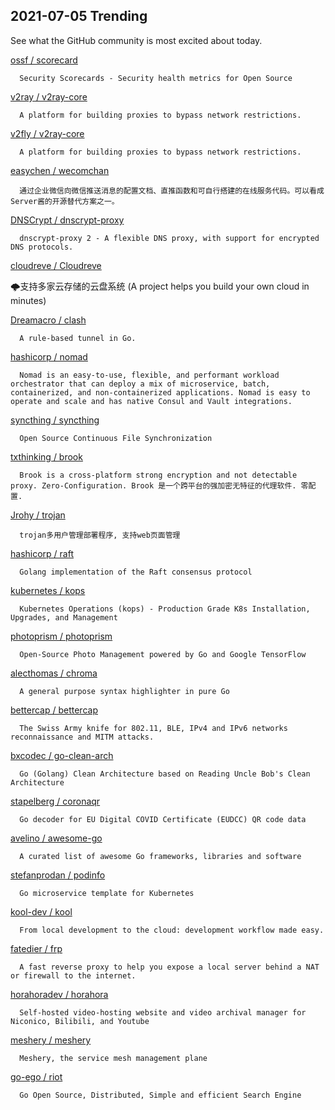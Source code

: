 ## 2021-07-05 Trending 
See what the GitHub community is most excited about today. 

[ossf / scorecard](https://github.com/ossf/scorecard) 

      Security Scorecards - Security health metrics for Open Source
     
[v2ray / v2ray-core](https://github.com/v2ray/v2ray-core) 

      A platform for building proxies to bypass network restrictions.
     
[v2fly / v2ray-core](https://github.com/v2fly/v2ray-core) 

      A platform for building proxies to bypass network restrictions.
     
[easychen / wecomchan](https://github.com/easychen/wecomchan) 

      通过企业微信向微信推送消息的配置文档、直推函数和可自行搭建的在线服务代码。可以看成Server酱的开源替代方案之一。
     
[DNSCrypt / dnscrypt-proxy](https://github.com/DNSCrypt/dnscrypt-proxy) 

      dnscrypt-proxy 2 - A flexible DNS proxy, with support for encrypted DNS protocols.
     
[cloudreve / Cloudreve](https://github.com/cloudreve/Cloudreve) 

      
🌩支持多家云存储的云盘系统 (A project helps you build your own cloud in minutes)
     
[Dreamacro / clash](https://github.com/Dreamacro/clash) 

      A rule-based tunnel in Go.
     
[hashicorp / nomad](https://github.com/hashicorp/nomad) 

      Nomad is an easy-to-use, flexible, and performant workload orchestrator that can deploy a mix of microservice, batch, containerized, and non-containerized applications. Nomad is easy to operate and scale and has native Consul and Vault integrations.
     
[syncthing / syncthing](https://github.com/syncthing/syncthing) 

      Open Source Continuous File Synchronization
     
[txthinking / brook](https://github.com/txthinking/brook) 

      Brook is a cross-platform strong encryption and not detectable proxy. Zero-Configuration. Brook 是一个跨平台的强加密无特征的代理软件. 零配置.
     
[Jrohy / trojan](https://github.com/Jrohy/trojan) 

      trojan多用户管理部署程序, 支持web页面管理
     
[hashicorp / raft](https://github.com/hashicorp/raft) 

      Golang implementation of the Raft consensus protocol
     
[kubernetes / kops](https://github.com/kubernetes/kops) 

      Kubernetes Operations (kops) - Production Grade K8s Installation, Upgrades, and Management
     
[photoprism / photoprism](https://github.com/photoprism/photoprism) 

      Open-Source Photo Management powered by Go and Google TensorFlow
     
[alecthomas / chroma](https://github.com/alecthomas/chroma) 

      A general purpose syntax highlighter in pure Go 
     
[bettercap / bettercap](https://github.com/bettercap/bettercap) 

      The Swiss Army knife for 802.11, BLE, IPv4 and IPv6 networks reconnaissance and MITM attacks.
     
[bxcodec / go-clean-arch](https://github.com/bxcodec/go-clean-arch) 

      Go (Golang) Clean Architecture based on Reading Uncle Bob's Clean Architecture
     
[stapelberg / coronaqr](https://github.com/stapelberg/coronaqr) 

      Go decoder for EU Digital COVID Certificate (EUDCC) QR code data
     
[avelino / awesome-go](https://github.com/avelino/awesome-go) 

      A curated list of awesome Go frameworks, libraries and software
     
[stefanprodan / podinfo](https://github.com/stefanprodan/podinfo) 

      Go microservice template for Kubernetes
     
[kool-dev / kool](https://github.com/kool-dev/kool) 

      From local development to the cloud: development workflow made easy.
     
[fatedier / frp](https://github.com/fatedier/frp) 

      A fast reverse proxy to help you expose a local server behind a NAT or firewall to the internet.
     
[horahoradev / horahora](https://github.com/horahoradev/horahora) 

      Self-hosted video-hosting website and video archival manager for Niconico, Bilibili, and Youtube
     
[meshery / meshery](https://github.com/meshery/meshery) 

      Meshery, the service mesh management plane
     
[go-ego / riot](https://github.com/go-ego/riot) 

      Go Open Source, Distributed, Simple and efficient Search Engine 
     
